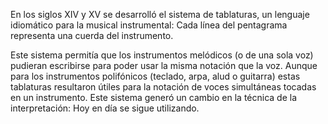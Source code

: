 En los siglos XIV y XV se desarrolló el sistema de tablaturas, un lenguaje idiomático para la musical instrumental: Cada línea del pentagrama representa una cuerda del instrumento.

Este sistema permitía que los instrumentos melódicos (o de una sola voz) pudieran escribirse para poder usar la misma notación que la voz. Aunque para los instrumentos polifónicos (teclado, arpa, alud o guitarra) estas tablaturas resultaron útiles para la notación de voces simultáneas tocadas en un instrumento. Este sistema generó un cambio en la técnica de la interpretación: Hoy en día se sigue utilizando.